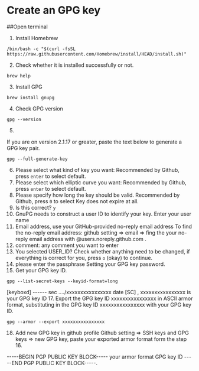 # Create an GPG key

##Open terminal
1. Install Homebrew 
```
/bin/bash -c "$(curl -fsSL https://raw.githubusercontent.com/Homebrew/install/HEAD/install.sh)"
```
2. Check whether it is installed successfully or not. 
```
brew help
```
3. Install GPG
```
brew install gnupg
```
4. Check GPG version
```
gpg --version
```
5. 
If you are on version 2.1.17 or greater, paste the text below to generate a GPG key pair.
```
gpg --full-generate-key
```
6. Please select what kind of key you want:
Recommended by Github, press ```enter``` to select default.
7. Please select which elliptic curve you want:
Recommended by Github, press ```enter``` to select default.
8. Please specify how long the key should be valid.
Recommended by Github, press ```0``` to select Key does not expire at all.
9. Is this correct? ```y```
10. GnuPG needs to construct a user ID to identify your key.
Enter your user name
11. Email address, use your GitHub-provided no-reply email address
To find the no-reply email address: github setting => email => fing the your no-reply email address with @users.noreply.github.com .
12. comment: any comment you want to enter
13. You selected USER_ID?
Check whether anything need to be changed, if everything is correct for you, press ```o``` (okay) to continue.
14. please enter the passphrase
Setting your GPG key password.
15. Get your GPG key ID.
    
```gpg --list-secret-keys --keyid-format=long```

[keyboxd]
------ sec   ..../xxxxxxxxxxxxxxxx date  [SC] , xxxxxxxxxxxxxxxx is your GPG key ID
17. Export the GPG key ID xxxxxxxxxxxxxxxx in ASCII armor format, substituting in the GPG key ID xxxxxxxxxxxxxxxx with your GPG key ID.

```gpg --armor --export xxxxxxxxxxxxxxxx```

18. Add new GPG key in github profile
Github setting => SSH keys and GPG keys => new GPG key, paste your exported armor format form the step 16.

-----BEGIN PGP PUBLIC KEY BLOCK----- your armor format GPG key ID -----END PGP PUBLIC KEY BLOCK-----.



